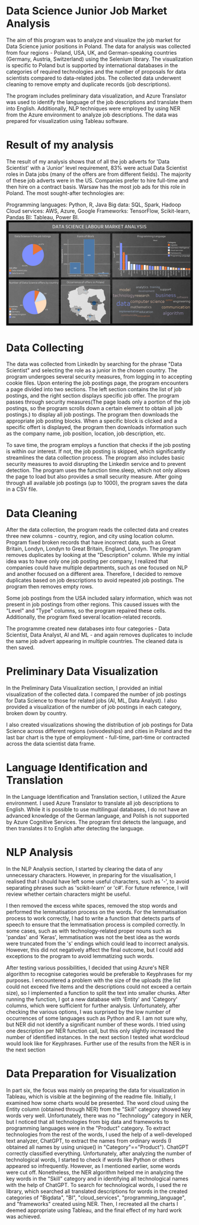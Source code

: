 # Data Science Junior Job Market Analysis
The aim of this program was to analyze and visualize the job market for Data Science junior positions in Poland. The data for analysis was collected from four regions - Poland, USA, UK, and German-speaking countries (Germany, Austria, Switzerland) using the Selenium library. The visualization is specific to Poland but is supported by international databases in the categories of required technologies and the number of proposals for data scientists compared to data-related jobs. The collected data underwent cleaning to remove empty and duplicate records (job descriptions).

The program includes preliminary data visualization, and Azure Translator was used to identify the language of the job descriptions and translate them into English. Additionally, NLP techniques were employed by using NER from the Azure environment to analyze job descriptions. The data was prepared for visualization using Tableau software.
# Result of my analysis
The result of my analysis shows that of all the job adverts for 'Data Scientist' with a 'Junior' level requirement, 83% were actual Data Scientist roles in Data jobs (many of the offers are from different fields). The majority of these job adverts were in the US. Companies prefer to hire full-time and then hire on a contract basis. Warsaw has the most job ads for this role in Poland. The most sought-after technologies are:

Programming languages: Python, R, Java
Big data: SQL, Spark, Hadoop
Cloud services: AWS, Azure, Google
Frameworks: TensorFlow, Scikit-learn, Pandas
BI: Tableau, Power BI.
![Tableau result](https://github.com/Jkfre247/job-offert-analysis/blob/main/Data%20Science%20Analysis.png)

# Data Collecting
The data was collected from LinkedIn by searching for the phrase "Data Scientist" and selecting the role as a junior in the chosen country. The program undergoes several security measures, from logging in to accepting cookie files. Upon entering the job postings page, the program encounters a page divided into two sections. The left section contains the list of job postings, and the right section displays specific job offer. The program passes through security measures(The page loads only a portion of the job postings, so the program scrolls down a certain element to obtain all job postings.) to display all job postings.  The program then downloads the appropriate job posting blocks. When a specific block is clicked and a specific offert is displayed, the program then downloads information such as the company name, job position, location, job description, etc.

To save time, the program employs a function that checks if the job posting is within our interest. If not, the job posting is skipped, which significantly streamlines the data collection process. The program also includes basic security measures to avoid disrupting the LinkedIn service and to prevent detection. The program uses the function time.sleep, which not only allows the page to load but also provides a small security measure. After going through all available job postings (up to 1000), the program saves the data in a CSV file.
# Data Cleaning
After the data collection, the program reads the collected data and creates three new columns - country, region, and city using location column. Program fixed broken records that have incorrect data, such as Great Britain, Londyn, Londyn to Great Britain, England, Londyn. The program removes duplicates by looking at the "Description" column. While my initial idea was to have only one job posting per company, I realized that companies could have multiple departments, such as one focused on NLP and another focused on a different area. Therefore, I decided to remove duplicates based on job descriptions to avoid repeated job postings. The program then removes empty rows.

Some job postings from the USA included salary information, which was not present in job postings from other regions. This caused issues with the "Level" and "Type" columns, so the program repaired these cells. Additionally, the program fixed several location-related records.

The programme created new databases into four categories - Data Scientist, Data Analyst, AI and ML - and again removes duplicates to include the same job advert appearing in multiple countries. The cleaned data is then saved.
# Preliminary Data Visualization
In the Preliminary Data Visualization section, I provided an initial visualization of the collected data. I compared the number of job postings for Data Science to those for related jobs (AI, ML, Data Analyst). I also provided a visualization of the number of job postings in each category, broken down by country.

I also created visualizations showing the distribution of job postings for Data Science across different regions (voivodeships) and cities in Poland and the last bar chart is the type of employment - full-time, part-time or contracted across the data scientist data frame.
# Language Identification and Translation
In the Language Identification and Translation section, I utilized the Azure environment. I used Azure Translator to translate all job descriptions to English. While it is possible to use multilingual databases, I do not have an advanced knowledge of the German language, and Polish is not supported by Azure Cognitive Services. The program first detects the language, and then translates it to English after detecting the language.
# NLP Analysis
In the NLP Analysis section, I started by clearing the data of any unnecessary characters. However, in preparing for the visualisation, I realised that I should have left some useful characters, such as '-', to avoid separating phrases such as 'scikit-learn' or 'c#'. For future reference, I will review whether certain characters might be useful.

I then removed the excess white spaces, removed the stop words and performed the lemmatisation process on the words. For the lemmatisation process to work correctly, I had to write a function that detects parts of speech to ensure that the lemmatisation process is compiled correctly. In some cases, such as with technology-related proper nouns such as 'pandas' and 'Keras', lemmatisation was not the best idea as the words were truncated from the 's' endings which could lead to incorrect analysis. However, this did not negatively affect the final outcome, but I could add exceptions to the program to avoid lemmatizing such words.

After testing various possibilities, I decided that using Azure's NER algorithm to recognise categories would be preferable to Keyphrases for my purposes. I encountered a problem with the size of the uploads (the list could not exceed five items and the descriptions could not exceed a certain size), so I implemented a function to split the text into smaller chunks. After running the function, I got a new database with 'Entity' and 'Category' columns, which were sufficient for further analysis. Unfortunately, after checking the various options, I was surprised by the low number of occurrences of some languages such as Python and R. I am not sure why, but NER did not identify a significant number of these words. I tried using one description per NER function call, but this only slightly increased the number of identified instances. In the next section I tested what wordcloud would look like for Keyphrases. Further use of the results from the NER is in the next section
# Data Preparation for Visualization
In part six, the focus was mainly on preparing the data for visualization in Tableau, which is visible at the beginning of the readme file. Initially, I examined how some charts would be presented. The word cloud using the Entity column (obtained through NER) from the "Skill" category showed key words very well. Unfortunately, there was no "Technology" category in NER, but I noticed that all technologies from big data and frameworks to programming languages were in the "Product" category. To extract technologies from the rest of the words, I used the help of a well-developed text analyzer, ChatGPT, to extract the names from ordinary words (I obtained all names by using unique() in "Category"=="Product"). ChatGPT correctly classified everything. Unfortunately, after analyzing the number of technological words, I started to check if words like Python or others appeared so infrequently. However, as I mentioned earlier, some words were cut off. Nonetheless, the NER algorithm helped me in analyzing the key words in the "Skill" category and in identifying all technological names with the help of ChatGPT. To search for technological words, I used the re library, which searched all translated descriptions for words in the created categories of "Bigdata", "BI", "cloud_services", "programming_language", and "frameworks" created using NER. Then, I recreated all the charts I deemed appropriate using Tableau, and the final effect of my hard work was achieved.
